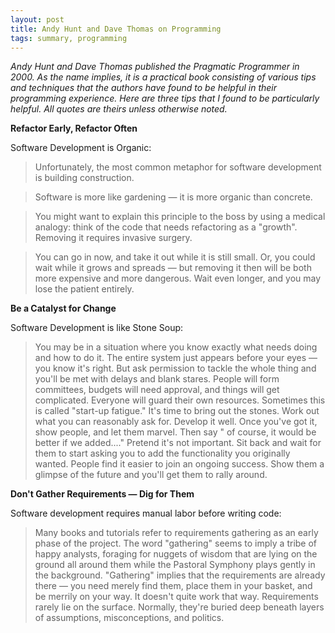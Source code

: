 ```yaml
---
layout: post
title: Andy Hunt and Dave Thomas on Programming
tags: summary, programming
---
```


*Andy Hunt and Dave Thomas published the Pragmatic Programmer in 2000. As the name implies, it is a practical book consisting of various tips and techniques that the authors have found to be helpful in their programming experience. Here are three tips that I found to be particularly helpful. All quotes are theirs unless otherwise noted.*

**Refactor Early, Refactor Often**

Software Development is Organic:

> Unfortunately, the most common metaphor for software development is building construction.

> Software is more like gardening — it is more organic than concrete.

> You might want to explain this principle to the boss by using a medical analogy: think of the code that needs refactoring as a "growth". Removing it requires invasive surgery.

> You can go in now, and take it out while it is still small. Or, you could wait while it grows and spreads — but removing it then will be both more expensive and more dangerous. Wait even longer, and you may lose the patient entirely.

**Be a Catalyst for Change**

Software Development is like Stone Soup:

> You may be in a situation where you know exactly what needs doing and how to do it. The entire system just appears before your eyes — you know it's right. But ask permission to tackle the whole thing and you'll be met with delays and blank stares. People will form committees, budgets will need approval, and things will get complicated. Everyone will guard their own resources. Sometimes this is called "start-up fatigue." It's time to bring out the stones. Work out what you can reasonably ask for. Develop it well. Once you've got it, show people, and let them marvel. Then say " of course, it would be better if we added...." Pretend it's not important. Sit back and wait for them to start asking you to add the functionality you originally wanted. People find it easier to join an ongoing success. Show them a glimpse of the future and you'll get them to rally around.

**Don't Gather Requirements — Dig for Them**

Software development requires manual labor before writing code:

> Many books and tutorials refer to requirements gathering as an early phase of the project. The word "gathering" seems to imply a tribe of happy analysts, foraging for nuggets of wisdom that are lying on the ground all around them while the Pastoral Symphony plays gently in the background. "Gathering" implies that the requirements are already there — you need merely find them, place them in your basket, and be merrily on your way. It doesn't quite work that way. Requirements rarely lie on the surface. Normally, they're buried deep beneath layers of assumptions, misconceptions, and politics.
